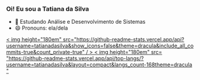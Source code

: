 ### Oi! Eu sou a Tatiana da Silva

- 🌱 Estudando Análise e Desenvolvimento de Sistemas
- 😄 Pronouns: ela/dela
  <div>
 <a href="https://guithub.com/tatianadasilva"> 
 < img height="180em" src="https://github-readme-stats.vercel.app/api?username=tatianadasilva&show_icons=false&theme=dracula&include_all_commits-true&count_private-true" / > 
   < img height="180em" src= "https://github-readme-stats.vercel.app/api/top-langs/?username=tatianadasilva&layout=compact&langs_count-168theme=dracula "
  </div>
